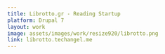 ```yaml
---
title: Librotto.gr - Reading Startup
platform: Drupal 7
layout: work
image: assets/images/work/resize920/librotto.png
link: librotto.techangel.me
---
```



